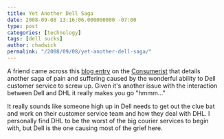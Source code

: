 ```yaml
---
title: Yet Another Dell Saga
date: 2008-09-08 13:16:06.000000000 -07:00
type: post
categories: [technology]
tags: [dell sucks]
author: chadwick
permalink: "/2008/09/08/yet-another-dell-saga/"
---
```

A friend came across this [blog
entry](http://consumerist.com/5046479/dell-doesnt-care-where-you-live-keeps-delivering-packages-to-the-wrong-address
"Dell Doesn't Care Where You Live, Keeps Delivering Packages To The Wrong
Address") on the [Consumerist](http://consumerist.com/) that details another
saga of pain and suffering caused by the wonderful ability to Dell customer
service to screw up. Given it's another issue with the interaction between
Dell and DHL it really makes you go "hmmm..."

It really sounds like someone high up in Dell needs to get out the clue bat
and work on their customer service team and how they deal with DHL. I
personally find DHL to be the worst of the big courier services to begin with,
but Dell is the one causing most of the grief here.

